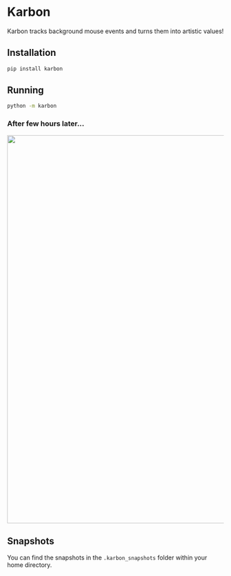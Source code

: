 # Karbon

Karbon tracks background mouse events and turns them into artistic values!

## Installation

```sh
pip install karbon
```

## Running

```sh
python -m karbon
```

### After few hours later...

<div align="center">
  <img src="https://raw.githubusercontent.com/furkanonder/karbon/master/assets/examples/example.jpg" width=900px />
</div>

## Snapshots

You can find the snapshots in the `.karbon_snapshots` folder within your home
directory.
